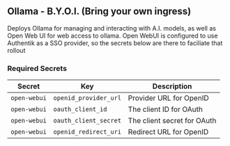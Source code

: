 ## Ollama - B.Y.O.I. (Bring your own ingress)
Deploys Ollama for managing and interacting with A.I. models, as well as Open Web UI for web access to ollama. Open WebUI is configured to use Authentik as a SSO provider, so the secrets below are there to faciliate that rollout

### Required Secrets
| Secret | Key | Description |
|------------------------|-----------------------|---------------------|
| ```open-webui``` | ```openid_provider_url``` | Provider URL for OpenID |
| ```open-webui``` | ```oauth_client_id``` | The client ID for OAuth |
| ```open-webui``` | ```oauth_client_secret``` | The client secret for OAuth |
| ```open-webui``` | ```openid_redirect_uri``` | Redirect URL for OpenID |
